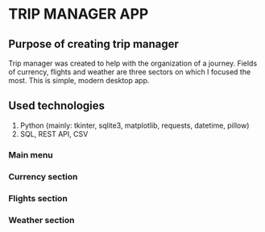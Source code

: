 # TRIP MANAGER APP
## Purpose of creating trip manager
Trip manager was created to help with the organization of a journey. Fields of currency, flights and weather are three sectors on which I focused the most. This is simple, modern desktop app.

## Used technologies
1. Python (mainly: tkinter, sqlite3, matplotlib, requests, datetime, pillow)
2. SQL, REST API, CSV

### Main menu

### Currency section

### Flights section

### Weather section


